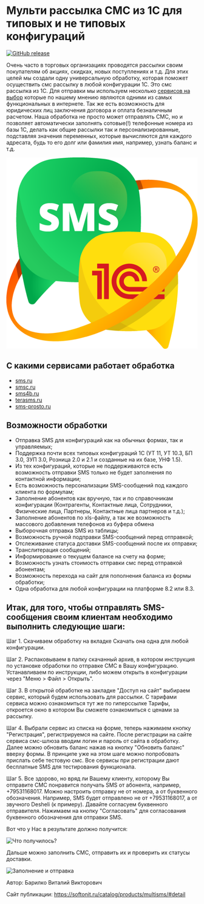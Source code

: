 # Мульти рассылка СМС из 1С для типовых и не типовых конфигураций

[![GitHub release](https://img.shields.io/github/release/Diversus23/multisms.svg)](https://github.com/Diversus23/multisms/releases)

Очень часто в торговых организациях проводятся рассылки своим покупателям об акциях, скидках, новых поступлениях и т.д.
Для этих целей мы создали одну универсальную обработку, которая поможет осуществить смс рассылку в любой конфигурации 1С. Это смс рассылка из 1С.
Для отправки мы используем несколько [сервисов на выбор](https://github.com/Diversus23/multisms#%D1%81-%D0%BA%D0%B0%D0%BA%D0%B8%D0%BC%D0%B8-%D1%81%D0%B5%D1%80%D0%B2%D0%B8%D1%81%D0%B0%D0%BC%D0%B8-%D1%80%D0%B0%D0%B1%D0%BE%D1%82%D0%B0%D0%B5%D1%82-%D0%BE%D0%B1%D1%80%D0%B0%D0%B1%D0%BE%D1%82%D0%BA%D0%B0) которые по нашему мнению являются одними из самых функциональных в интернете. Так же есть возможность для юридических лиц заключения договора и оплата безналичным расчетом.
Наша обработка не просто может отправлять СМС, но и позволяет автоматически заполнять сотовые(!) телефонные номера из базы 1С, делать как общие рассылки так и персонализированные, подставляя значения переменных, которые вычисляются для каждого адресата, будь то его долг или фамилия имя, например, узнать баланс и т.д.

![Логотип](https://raw.githubusercontent.com/Diversus23/multisms/master/screen/multismslogo.png "Мульти-рассылка СМС")

## С какими сервисами работает обработка
* [sms.ru](https://sys1c.sms.ru)
* [smsc.ru](http://www.smsc.ru/reg/?ppsoftonit)
* [sms4b.ru](http://sms4b.ru/)
* [terasms.ru](https://terasms.ru/)
* [sms-prosto.ru](https://sms-prosto.ru/)

## Возможности обработки
* Отправка SMS для конфигураций как на обычных формах, так и управляемых;
* Поддержка почти всех типовых конфигураций 1С (УТ 11, УТ 10.3, БП 3.0, ЗУП 3.0, Розница 2.0 и 2.1 и созданные на их базе, УНФ 1.5).
* Из тех конфигураций, которые не поддерживаются есть возможность отправки SMS только не будет заполнения по контактной информации;
* Есть возможность персонализации SMS-сообщений под каждого клиента по формулам;
* Заполнение абонентов как вручную, так и по справочникам конфигурации (Контрагенты, Контактные лица, Сотрудники, Физические лица, Партнеры, Контактные лица партнеров и т.д.);
* Заполнение абонентов по xls-файлу, а так же возможность массового добавления телефонов из буфера обмена
* Выборочная отправка SMS из таблицы;
* Возможность ручной подправки SMS-сообщений перед отправкой;
* Отслеживание статуса доставки SMS-сообщений после их отправки;
* Транслитерация сообщений;
* Информирование о текущем балансе на счету на форме;
* Возможность узнать стоимость отправки смс перед отправкой абонентам;
* Возможность перехода на сайт для пополнения баланса из формы обработки;
* Одна обработка для любой конфигурации на платформе 8.2 или 8.3.

## Итак, для того, чтобы отправлять SMS-сообщения своим клиентам необходимо выполнить следующие шаги:
Шаг 1. Скачиваем обработку на вкладке Скачать она одна для любой конфигурации.

Шаг 2. Распаковываем в папку скачанный архив, в котором инструкция по установке обработки по отправке СМС в Вашу конфигурацию. Устанавливаем по инструкции, либо можем открыть в конфигурации через "Меню > Файл > Открыть".

Шаг 3. В открытой обработке на закладке "Доступ на сайт" выбираем сервис, который будем использовать для рассылки. С тарифами сервиса можно ознакомиться тут же по гиперссылке Тарифы, откроется окно в котором Вы сможете ознакомиться с ценами за рассылку.

Шаг 4. Выбрали сервис из списка на форме, теперь нажимаем кнопку "Регистрация", регистрируемся на сайте. После регистрации на сайте сервиса смс-шлюза вводим логин и пароль от сайта в обработку. Далее можно обновить баланс нажав на кнопку "Обновить баланс" вверху формы. В принципе уже на этом шаге можно попробовать прислать себе тестовую смс. Все сервисы при регистрации дают бесплатные SMS для тестирования функционала.

Шаг 5. Все здорово, но вряд ли Вашему клиенту, которому Вы отправите СМС понравится получать SMS от абонента, например, +79531168017. Можно настроить отправку не от номера, а от буквенного обозначения. Например, SMS будет отправлено не от +79531168017, а от звучного Desheli (к примеру). Давайте согласуем буквенного отправителя.
Нажимаем на кнопку "Согласовать" для согласования буквенного обозначения для отправки SMS.

Вот что у Нас в результате должно получится:

![Что получилось?](https://raw.githubusercontent.com/Diversus23/multisms/master/screen/u0.png "Что получилось?")

Дальше можно заполнить СМС, отправить их и проверить их статусы доставки.

![Заполнение и отправка](https://raw.githubusercontent.com/Diversus23/multisms/master/screen/u6.png "Заполнение и отправка")

Автор: Барилко Виталий Викторович

Сайт публикации: https://softonit.ru/catalog/products/multisms/#detail
